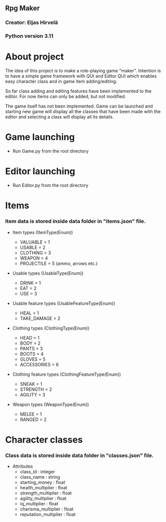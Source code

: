## Rpg Maker
### Creator: Eljas Hirvelä
### Python version 3.11

# About project

The idea of this project is to make a role-playing game "maker". 
Intention is to have a simple game framework with QUI and Editor QUI 
which enables easy character class and in game item adding/editing.

So far class adding and editing features have been implemented to the editor.
For now items can only be added, but not modified.

The game itself has not been implemented. Game can be launched and 
starting new game will display all the classes that have been made with 
the editor and selecting a class will display all its details.

# Game launching

- Run Game.py from the root directory

# Editor launching

- Run Editor.py from the root directory

# Items

### Item data is stored inside data folder in "items.json" file.

- Item types (ItemType(Enum))
  - VALUABLE = 1
  - USABLE = 2
  - CLOTHING = 3
  - WEAPON = 4
  - PROJECTILE = 5 (ammo, arrows etc.)

- Usable types (UsableType(Enum))
  - DRINK = 1
  - EAT = 2
  - USE = 3

- Usable feature types (UsableFeatureType(Enum))
  - HEAL = 1
  - TAKE_DAMAGE = 2

- Clothing types (ClothingType(Enum))
  - HEAD = 1
  - BODY = 2
  - PANTS = 3
  - BOOTS = 4
  - GLOVES = 5
  - ACCESSORIES = 6

- Clothing feature types (ClothingFeatureType(Enum))
  - SNEAK = 1
  - STRENGTH = 2
  - AGILITY = 3

- Weapon types (WeaponType(Enum))
  - MELEE = 1
  - RANGED = 2

# Character classes

### Class data is stored inside data folder in "classes.json" file.

- Attributes
  - class_id : integer
  - class_name : string
  - starting_money : float
  - health_multiplier : float
  - strength_multiplier : float
  - agility_multiplier : float
  - iq_multiplier : float
  - charisma_multiplier : float
  - reputation_multiplier : float
